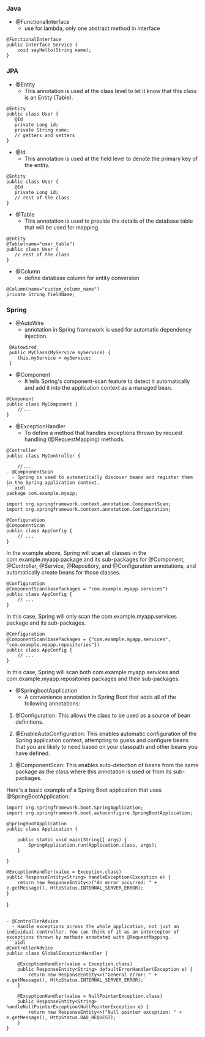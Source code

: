 
### Java
- @FunctionalInterface
  - use for lambda, only one abstract method in interface
```
@FunctionalInterface
public interface Service {
    void sayHello(String name);
}
```

### JPA
- @Entity
    - This annotation is used at the class level to let it know that this class is an Entity (Table).
```aidl
@Entity
public class User {
   @Id
   private Long id;
   private String name;
   // getters and setters
}
```

- @Id
    - This annotation is used at the field level to denote the primary key of the entity.
```aidl
@Entity
public class User {
   @Id
   private Long id;
   // rest of the class
}
```

- @Table
    - This annotation is used to provide the details of the database table that will be used for mapping.
```aidl
@Entity
@Table(name="user_table")
public class User {
   // rest of the class
}
```

- @Column
  - define database column for entity conversion
```aidl
@Column(name="custom_column_name")
private String fieldName;
```


### Spring
- @AutoWire
  - annotation in Spring framework is used for automatic dependency injection.
```aidl
 @Autowired
 public MyClass(MyService myService) {
    this.myService = myService;
 }
```

- @Component
  - It tells Spring's component-scan feature to detect it automatically and add it into the application context as a managed bean.
```aidl
@Component
public class MyComponent {
    //...
}
```

- @ExceptionHandler
  - To define a method that handles exceptions thrown by request handling (@RequestMapping) methods.
```aidl
@Controller
public class MyController {

    //...
- @CompnonentScan
  - Spring is used to automatically discover beans and register them in the Spring application context.
```aidl
package com.example.myapp;

import org.springframework.context.annotation.ComponentScan;
import org.springframework.context.annotation.Configuration;

@Configuration
@ComponentScan
public class AppConfig {
    // ...
}
```
In the example above, Spring will scan all classes in the com.example.myapp package and its sub-packages for @Component, @Controller, @Service, @Repository, and @Configuration annotations, and automatically create beans for those classes.

```aidl
@Configuration
@ComponentScan(basePackages = "com.example.myapp.services")
public class AppConfig {
    // ...
}
```
In this case, Spring will only scan the com.example.myapp.services package and its sub-packages.

```aidl
@Configuration
@ComponentScan(basePackages = {"com.example.myapp.services", "com.example.myapp.repositories"})
public class AppConfig {
    // ...
}
```

In this case, Spring will scan both com.example.myapp.services and com.example.myapp.repositories packages and their sub-packages.

- @SpringbootApplication
  - A convenience annotation in Spring Boot that adds all of the following annotations:
1. @Configuration: This allows the class to be used as a source of bean definitions.

2. @EnableAutoConfiguration: This enables automatic configuration of the Spring application context, attempting to guess and configure beans that you are likely to need based on your classpath and other beans you have defined.

3. @ComponentScan: This enables auto-detection of beans from the same package as the class where this annotation is used or from its sub-packages.

Here's a basic example of a Spring Boot application that uses @SpringBootApplication:
```aidl
import org.springframework.boot.SpringApplication;
import org.springframework.boot.autoconfigure.SpringBootApplication;

@SpringBootApplication
public class Application {

    public static void main(String[] args) {
        SpringApplication.run(Application.class, args);
    }

}
```
    @ExceptionHandler(value = Exception.class)
    public ResponseEntity<String> handleException(Exception e) {
        return new ResponseEntity<>("An error occurred: " + e.getMessage(), HttpStatus.INTERNAL_SERVER_ERROR);
    }
}
```

- @ControllerAdvice
  - Handle exceptions across the whole application, not just an individual controller. You can think of it as an interceptor of exceptions thrown by methods annotated with @RequestMapping.
```aidl
@ControllerAdvice
public class GlobalExceptionHandler {

    @ExceptionHandler(value = Exception.class)
    public ResponseEntity<String> defaultErrorHandler(Exception e) {
        return new ResponseEntity<>("General error: " + e.getMessage(), HttpStatus.INTERNAL_SERVER_ERROR);
    }

    @ExceptionHandler(value = NullPointerException.class)
    public ResponseEntity<String> handleNullPointerException(NullPointerException e) {
        return new ResponseEntity<>("Null pointer exception: " + e.getMessage(), HttpStatus.BAD_REQUEST);
    }
}
```

